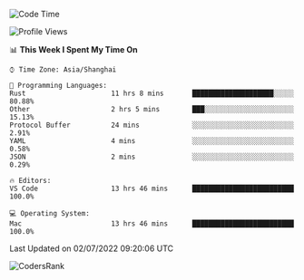 <!--START_SECTION:waka-->
![Code Time](http://img.shields.io/badge/Code%20Time-1%2C454%20hrs%2036%20mins-blue)

![Profile Views](http://img.shields.io/badge/Profile%20Views-29-blue)

📊 **This Week I Spent My Time On** 

```text
⌚︎ Time Zone: Asia/Shanghai

💬 Programming Languages: 
Rust                     11 hrs 8 mins       ████████████████████░░░░░   80.88% 
Other                    2 hrs 5 mins        ███░░░░░░░░░░░░░░░░░░░░░░   15.13% 
Protocol Buffer          24 mins             ░░░░░░░░░░░░░░░░░░░░░░░░░   2.91% 
YAML                     4 mins              ░░░░░░░░░░░░░░░░░░░░░░░░░   0.58% 
JSON                     2 mins              ░░░░░░░░░░░░░░░░░░░░░░░░░   0.29%

🔥 Editors: 
VS Code                  13 hrs 46 mins      █████████████████████████   100.0%

💻 Operating System: 
Mac                      13 hrs 46 mins      █████████████████████████   100.0%

```


 Last Updated on 02/07/2022 09:20:06 UTC
<!--END_SECTION:waka-->

![CodersRank](https://cr-skills-chart-widget.azurewebsites.net/api/api?username=BugenZhao&padding=16&tooltip=true&branding=false&sort-by-score=true&skills=Rust%2C%20Swift%2C%20C%2C%20TypeScript%2C%20Java%2C%20Go%2C%20Dart%2C%20C%2B%2B%2C%20Python%2C%20Assembly%2C%20Shell%2C%20Kotlin)
